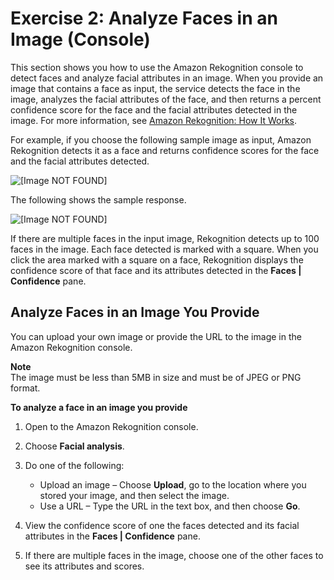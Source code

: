 # Exercise 2: Analyze Faces in an Image \(Console\)<a name="detect-faces-console"></a>

This section shows you how to use the Amazon Rekognition console to detect faces and analyze facial attributes in an image\. When you provide an image that contains a face as input, the service detects the face in the image, analyzes the facial attributes of the face, and then returns a percent confidence score for the face and the facial attributes detected in the image\. For more information, see [Amazon Rekognition: How It Works](how-it-works.md)\.

For example, if you choose the following sample image as input, Amazon Rekognition detects it as a face and returns confidence scores for the face and the facial attributes detected\.

![\[Image NOT FOUND\]](http://docs.aws.amazon.com/rekognition/latest/dg/images/sample-detect-faces.png)

The following shows the sample response\.

![\[Image NOT FOUND\]](http://docs.aws.amazon.com/rekognition/latest/dg/images/detect-faces-confidence-score.png)

If there are multiple faces in the input image, Rekognition detects up to 100 faces in the image\. Each face detected is marked with a square\. When you click the area marked with a square on a face, Rekognition displays the confidence score of that face and its attributes detected in the **Faces \| Confidence** pane\. 

## Analyze Faces in an Image You Provide<a name="detect-faces-own-image"></a>

You can upload your own image or provide the URL to the image in the Amazon Rekognition console\.

**Note**  
The image must be less than 5MB in size and must be of JPEG or PNG format\.

**To analyze a face in an image you provide**

1. Open to the Amazon Rekognition console\.

1. Choose **Facial analysis**\.

1. Do one of the following: 
   + Upload an image – Choose **Upload**, go to the location where you stored your image, and then select the image\. 
   + Use a URL – Type the URL in the text box, and then choose **Go**\.

1. View the confidence score of one the faces detected and its facial attributes in the **Faces \| Confidence** pane\.

1. If there are multiple faces in the image, choose one of the other faces to see its attributes and scores\.